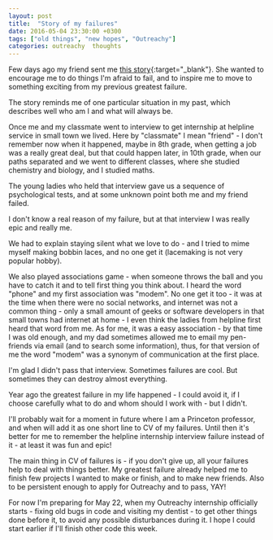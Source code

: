 ```yaml
---
layout: post
title:  "Story of my failures"
date: 2016-05-04 23:30:00 +0300
tags: ["old things", "new hopes", "Outreachy"]
categories: outreachy  thoughts
---
```


Few days ago my friend sent me [this story](http://www.independent.co.uk/news/business/news/a-princeton-psychology-professor-has-posted-his-cv-of-failures-online-a7006701.html){:target="_blank"}. She wanted to encourage me to do things I'm afraid to fail, and to inspire me to move to something exciting from my previous greatest failure.

The story reminds me of one particular situation in my past, which describes well who am I and what will always be.

Once me and my classmate went to interview to get internship at helpline service in small town we lived. Here by "classmate" I mean "friend" - I don't remember now when it happened, maybe in 8th grade, when getting a job was a really great deal, but that could happen later, in 10th grade, when our paths separated and we went to different classes, where she studied chemistry and biology, and I studied maths.

The young ladies who held that interview gave us a sequence of psychological tests, and at some unknown point both me and my friend failed.

I don't know a real reason of my failure, but at that interview I was really epic and really me.

We had to explain staying silent what we love to do - and I tried to mime myself making bobbin laces, and no one get it (lacemaking is not very popular hobby).

We also played associations game - when someone throws the ball and you have to catch it and to tell first thing you think about. I heard the word "phone" and my first association was "modem". No one get it too - it was at the time when there were no social networks, and internet was not a common thing - only a small amount of geeks or software developers in that small towns had internet at home - I even think the ladies from helpline first heard that word from me. As for me, it was a easy association - by that time I was old enough, and my dad sometimes allowed me to email my pen-friends via email (and to search some information), thus, for that version of me the word "modem" was a synonym of communication at the first place.

I'm glad I didn't pass that interview. Sometimes failures are cool. But sometimes they can destroy almost everything.

Year ago the greatest failure in my life happened - I could avoid it, if I choose carefully what to do and whom should I work with - but I didn't.

I'll probably wait for a moment in future where I am a Princeton professor, and when will add it as one short line to CV of my failures. Until then it's better for me to remember the helpline internship interview failure instead of it - at least it was fun and epic!

The main thing in CV of failures is - if you don't give up, all your failures help to deal with things better. My greatest failure already helped me to finish few projects I wanted to make or finish, and to make new friends. Also to be persistent enough to apply for Outreachy and to pass, YAY!

For now I'm preparing for May 22, when my Outreachy internship officially starts - fixing old bugs in code and visiting my dentist - to get other things done before it, to avoid any possible disturbances during it. I hope I could start earlier if I'll finish other code this week.
